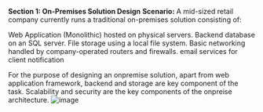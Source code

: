 
**Section 1: On-Premises Solution Design**
**Scenario:**
A mid-sized retail company currently runs a traditional on-premises solution consisting of:

Web Application (Monolithic) hosted on physical servers.
Backend database on an SQL server.
File storage using a local file system.
Basic networking handled by company-operated routers and firewalls.
email services for client notification 

For the purpose of designing an onpremise solution, apart from web application framework, backend and storage are key component of the task. Scalability and security are the key components of the onpreise architecture.
![image](https://github.com/user-attachments/assets/472ada04-2a43-4983-a281-6f6661214289)

